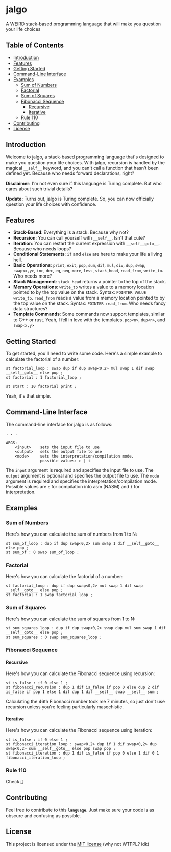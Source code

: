 # jalgo
A WEIRD stack-based programming language that will make you question your life choices

## Table of Contents

- [Introduction](#introduction)
- [Features](#features)
- [Getting Started](#getting-started)
- [Command-Line Interface](#command-line-interface)
- [Examples](#examples)
  - [Sum of Numbers](#sum-of-numbers)
  - [Factorial](#factorial)
  - [Sum of Squares](#sum-of-squares)
  - [Fibonacci Sequence](#fibonacci-sequence)
    - [Recursive](#recursive)
    - [Iterative](#iterative)
  - [Rule 110](#rule-110)
- [Contributing](#contributing)
- [License](#license)

## Introduction

Welcome to jalgo, a stack-based programming language that's designed to make you question your life choices. With jalgo, recursion is handled by the magical `__self__` keyword, and you can't call a function that hasn't been defined yet. Because who needs forward declarations, right?

**Disclaimer:** I'm not even sure if this language is Turing complete. But who cares about such trivial details?

**Update:** Turns out, jalgo is Turing complete. So, you can now officially question your life choices with confidence.

## Features

- **Stack-Based**: Everything is a stack. Because why not?
- **Recursion**: You can call yourself with `__self__`. Isn't that cute?
- **Iteration**: You can restart the current expression with `__self__goto__`. Because who needs loops?
- **Conditional Statements**: `if` and `else` are here to make your life a living hell.
- **Basic Operations**: `print`, `exit`, `pop`, `sum`, `dif`, `mul`, `div`, `dup`, `swap`, `swap<x,y>`, `inc`, `dec`, `eq`, `neq`, `more`, `less`, `stack_head`, `read_from`, `write_to`. Who needs more?
- **Stack Management**: `stack_head` returns a pointer to the top of the stack.
- **Memory Operations**: `write_to` writes a value to a memory location pointed to by the top value on the stack. Syntax: `POINTER VALUE write_to`. `read_from` reads a value from a memory location pointed to by the top value on the stack. Syntax: `POINTER read_from`. Who needs fancy data structures?
- **Template Commands**: Some commands now support templates, similar to C++ or rust. Yeah, I fell in love with the templates. `pop<n>`, `dup<n>`, and `swap<x,y>`

## Getting Started

To get started, you'll need to write some code. Here's a simple example to calculate the factorial of a number:

```jalgo
st factorial_loop : swap dup if dup swap<0,2> mul swap 1 dif swap __self__goto__ else pop ;
st factorial : 1 factorial_loop ;

st start : 10 factorial print ;
```

Yeah, it's that simple.

## Command-Line Interface

The command-line interface for jalgo is as follows:

```
. . .

ARGS:
    <input>    sets the input file to use
    <output>   sets the output file to use
    <mode>     sets the interpretation/compilation mode.
               possible values: c | i
```

The `input` argument is required and specifies the input file to use. The `output` argument is optional and specifies the output file to use. The `mode` argument is required and specifies the interpretation/compilation mode. Possible values are `c` for compilation into asm (NASM) and `i` for interpretation.

## Examples

### Sum of Numbers

Here's how you can calculate the sum of numbers from 1 to N:

```jalgo
st sum_of_loop : dup if dup swap<0,2> sum swap 1 dif __self__goto__ else pop ;
st sum_of : 0 swap sum_of_loop ;
```

### Factorial

Here's how you can calculate the factorial of a number:

```jalgo
st factorial_loop : dup if dup swap<0,2> mul swap 1 dif swap __self__goto__ else pop ;
st factorial : 1 swap factorial_loop ;
```

### Sum of Squares

Here's how you can calculate the sum of squares from 1 to N:

```jalgo
st sum_squares_loop : dup if dup swap<0,2> swap dup mul sum swap 1 dif __self__goto__ else pop ;
st sum_squares : 0 swap sum_squares_loop ;
```

### Fibonacci Sequence

#### Recursive

Here's how you can calculate the Fibonacci sequence using recursion:

```jalgo
st is_false : if 0 else 1 ;
st fibonacci_recursion : dup 1 dif is_false if pop 0 else dup 2 dif is_false if pop 1 else 1 dif dup 1 dif __self__ swap __self__ sum ;
```

Calculating the 46th Fibonacci number took me 7 minutes, so just don't use recursion unless you're feeling particularly masochistic.

#### Iterative

Here's how you can calculate the Fibonacci sequence using iteration:

```jalgo
st is_false : if 0 else 1 ;
st fibonacci_iteration_loop : swap<0,2> dup if 1 dif swap<0,2> dup swap<0,2> sum __self__goto__ else pop swap pop ;
st fibonacci_iteration : dup 1 dif is_false if pop 0 else 1 dif 0 1 fibonacci_iteration_loop ;
```

### Rule 110

Check [it](examples/rule110.jalgo)

## Contributing

Feel free to contribute to this **`language`**. Just make sure your code is as obscure and confusing as possible.

## License

This project is licensed under the [MIT license](license) (why not WTFPL? idk)
